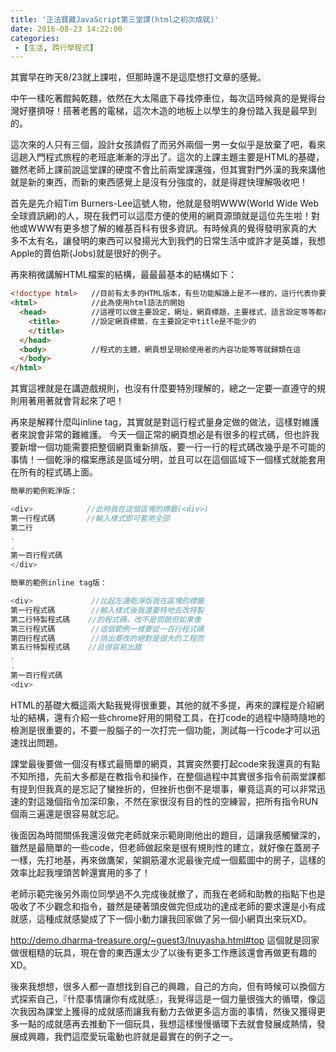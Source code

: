 ```yaml
---
title: '正法寶藏JavaScript第三堂課(html之初次成就)'
date: 2016-08-23 14:22:00
categories:
 - [生活, 跨行學程式]
---
```

其實早在昨天8/23就上課啦，但那時還不是這麼想打文章的感覺。

中午一樣吃著餛飩乾麵，依然在大太陽底下尋找停車位，每次這時候真的是覺得台灣好壅擠呀！搭著老舊的電梯，這次木造的地板上以學生的身份踏入我是最早到的。

這次來的人只有三個，設計女孩請假了而另外兩個一男一女似乎是放棄了吧，看來這趟入門程式旅程的老班底漸漸的浮出了。這次的上課主題主要是HTML的基礎，雖然老師上課前說這堂課的硬度不會比前兩堂課還強，但其實對門外漢的我來講他就是新的東西，而新的東西感覺上是沒有分強度的，就是得趕快理解吸收吧！

首先是先介紹Tim Burners-Lee這號人物，他就是發明WWW(World Wide Web全球資訊網)的人，現在我們可以這麼方便的使用的網頁源頭就是這位先生啦！對他或WWW有更多想了解的維基百科有很多資訊。有時候真的覺得發明家真的大多不太有名，讓發明的東西可以發揚光大到我們的日常生活中或許才是英雄，我想Apple的賈伯斯(Jobs)就是很好的例子。

再來稍微講解HTML檔案的結構，最最最基本的結構如下：
``` html
<!doctype html>   //目前有太多的HTML版本，有些功能解讀上是不一樣的，這行代表你要指定使用哪本字典去閱讀這個檔案
<html>            //此為使用html語法的開始
  <head>          //這裡可以做主要設定，網址，網頁標題，主要樣式，語言設定等等都在這邊下好
    <title>       //設定網頁標籤，在主要設定中title是不能少的
    </title>
  </head>
  <body>          //程式的主體，網頁想呈現給使用者的內容功能等等就歸類在這
  </body>
</html>
```

其實這裡就是在講遊戲規則，也沒有什麼要特別理解的，總之一定要一直遵守的規則用著用著就會背起來了吧！

再來是解釋什麼叫inline tag，其實就是對這行程式量身定做的做法，這樣對維護者來說會非常的難維護。
今天一個正常的網頁想必是有很多的程式碼，但也許我要新增一個功能需要把整個網頁重新排版，要一行一行的程式碼改幾乎是不可能的事情！一個乾淨的檔案應該是區域分明，並且可以在這個區域下一個樣式就能套用在所有的程式碼上面。
``` javascript
簡單的範例乾淨版：

<div>            //此時我在這個區塊的標籤(<div>)
第一行程式碼       //輸入樣式即可套用全部
第二行
.
.
第一百行程式碼
</div>
```
``` javascript
簡單的範例inline tag版：

<div>             //比起左邊乾淨版我在區塊的標籤
第一行程式碼        //輸入樣式後我還要特地去改特製
第二行特製程式碼    //的程式碼，改不是問題但如果像
第三行程式碼        //這個範例一樣要從一百行程式碼
第四行程式碼        //挑出要改的絕對是很大的工程而
第五行特製程式碼    //且很容易出錯
.
.
第一百行程式碼
<div>
```
HTML的基礎大概這兩大點我覺得很重要，其他的就不多提，再來的課程是介紹網址的結構，還有介紹一些chrome好用的開發工具，在打code的過程中隨時隨地的檢測是很重要的，不要一股腦子的一次打完一個功能，測試每一行code才可以迅速找出問題。

課堂最後要做一個沒有樣式最簡單的網頁，其實突然要打起code來我還真的有點不知所措，先前大多都是在教指令和操作，在整個過程中其實很多指令前兩堂課都有提到但我真的是忘記了蠻挫折的，但挫折也倒不是壞事，畢竟這真的可以非常迅速的對這幾個指令加深印象，不然在家很沒有目的性的空練習，把所有指令RUN個兩三遍還是很容易就忘記。

後面因為時間關係我還沒做完老師就來示範剛剛他出的題目，這讓我感觸蠻深的，雖然是最簡單的一些code，但老師做起來是很有規則性的建立，就好像在蓋房子一樣，先打地基，再來做鷹架，架鋼筋灌水泥最後完成一個藍圖中的房子，這樣的效率比起我埋頭苦幹還實用的多了！

老師示範完後另外兩位同學過不久完成後就撤了，而我在老師和助教的指點下也是吸收了不少觀念和指令，雖然是硬著頭皮做完但成功的達成老師的要求還是小有成就感，這種成就感變成了下一個小動力讓我回家做了另一個小網頁出來玩XD。

http://demo.dharma-treasure.org/~guest3/Inuyasha.html#top
這個就是回家做很粗糙的玩具，現在會的東西還太少了以後有更多工作應該還會再做更有趣的XD。

後來我想想，很多人都一直想找到自己的興趣，自己的方向，但有時候可以換個方式探索自己，『什麼事情讓你有成就感』，我覺得這是一個力量很強大的循環，像這次我因為課堂上獲得的成就感而讓我有動力去做更多這方面的事情，然後又獲得更多一點的成就感再去推動下一個玩具，我想這樣慢慢循環下去就會發展成熱情，發展成興趣，我們這麼愛玩電動也許就是最實在的例子之一。
